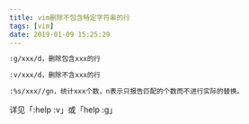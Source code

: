 ```yaml
---
title: vim删除不包含特定字符串的行
tags: [vim]
date: 2019-01-09 15:25:29
---
```


```txt
:g/xxx/d，删除包含xxx的行

:v/xxx/d，删除不含xxx的行

:%s/xxx//gn，统计xxx个数，n表示只报告匹配的个数而不进行实际的替换。

```

详见「:help :v」或「help :g」
